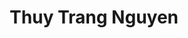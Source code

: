 ---
layout: album_gallery
resource: instagram
title: "Thuy Trang Nguyen"
description: "Instagram albums of Thuy Trang Nguyen</br>. Username: chin_19022"
active: gallery
images:
- image_path: /chin_19022/-1/20231118_225954_402941193_18108596029347304_3538181628522498609_n.jpg
  gallery-folder: /gallery/chin_19022/-1/
  gallery-name: -1
  gallery-date: April 2025
- image_path: /chin_19022/-2/20230826_172902_370915505_18097893031347304_5260812123532956464_n.jpg
  gallery-folder: /gallery/chin_19022/-2/
  gallery-name: -2
  gallery-date: April 2025
- image_path: /chin_19022/-3/20240606_134836_447836569_18129766132347304_4343857064379515877_n.jpg
  gallery-folder: /gallery/chin_19022/-3/
  gallery-name: -3
  gallery-date: April 2025
- image_path: /chin_19022/0/20230828_161528_371821128_18098144089347304_8278269638642018797_n.jpg
  gallery-folder: /gallery/chin_19022/0/
  gallery-name: 0
  gallery-date: April 2025
- image_path: /chin_19022/1/20231008_091727_387181378_18103255528347304_8320863649367474254_n.jpg
  gallery-folder: /gallery/chin_19022/1/
  gallery-name: 1
  gallery-date: April 2025
- image_path: /chin_19022/12/20240918_200828_460519185_18140639254347304_748968732564153848_n.jpg
  gallery-folder: /gallery/chin_19022/12/
  gallery-name: 12
  gallery-date: April 2025
- image_path: /chin_19022/13/20240504_140009_440144858_18126361099347304_3977562382849254467_n.jpg
  gallery-folder: /gallery/chin_19022/13/
  gallery-name: 13
  gallery-date: April 2025
- image_path: /chin_19022/14/20240922_172611_461042760_18141042376347304_3321758463372172828_n.jpg
  gallery-folder: /gallery/chin_19022/14/
  gallery-name: 14
  gallery-date: April 2025
- image_path: /chin_19022/15/20250220_121248_480891555_18156663706347304_806632643424671880_n.jpg
  gallery-folder: /gallery/chin_19022/15/
  gallery-name: 15
  gallery-date: April 2025
- image_path: /chin_19022/16/20240828_234821_457408943_18138422284347304_4092763294268295256_n.jpg
  gallery-folder: /gallery/chin_19022/16/
  gallery-name: 16
  gallery-date: April 2025
- image_path: /chin_19022/19/20231226_213856_414322149_18113099734347304_7870945961934041653_n.jpg
  gallery-folder: /gallery/chin_19022/19/
  gallery-name: 19
  gallery-date: April 2025
- image_path: /chin_19022/2/20240704_161818_449858972_18132693718347304_2510342899636278957_n.jpg
  gallery-folder: /gallery/chin_19022/2/
  gallery-name: 2
  gallery-date: April 2025
- image_path: /chin_19022/3/20240826_155708_457178463_18138181450347304_5419264383387635415_n.jpg
  gallery-folder: /gallery/chin_19022/3/
  gallery-name: 3
  gallery-date: April 2025
- image_path: /chin_19022/4/20241226_183629_471578019_18151017949347304_4545056074685154170_n.jpg
  gallery-folder: /gallery/chin_19022/4/
  gallery-name: 4
  gallery-date: April 2025
- image_path: /chin_19022/5/20230805_110300_363377038_18095167723347304_1200814354775573668_n.jpg
  gallery-folder: /gallery/chin_19022/5/
  gallery-name: 5
  gallery-date: April 2025
- image_path: /chin_19022/6/20230207_212108_329379253_718677726642744_2030456449739910175_n.jpg
  gallery-folder: /gallery/chin_19022/6/
  gallery-name: 6
  gallery-date: April 2025
- image_path: /chin_19022/7/20240120_154415_421061414_18115893757347304_2051558496786951530_n.jpg
  gallery-folder: /gallery/chin_19022/7/
  gallery-name: 7
  gallery-date: April 2025
- image_path: /chin_19022/8/20231026_201922_396398642_18105569053347304_6196902285557377168_n.jpg
  gallery-folder: /gallery/chin_19022/8/
  gallery-name: 8
  gallery-date: April 2025
- image_path: /chin_19022/9/20230417_154532_341352563_549441623937887_791510777022820133_n.jpg
  gallery-folder: /gallery/chin_19022/9/
  gallery-name: 9
  gallery-date: April 2025
---